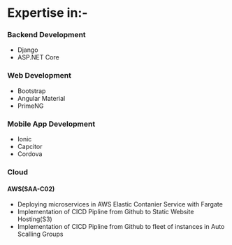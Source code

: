 # Expertise in:-
### Backend Development
  - Django
  - ASP.NET Core  
### Web Development  
  - Bootstrap    
  - Angular Material  
  - PrimeNG  
### Mobile App Development  
  - Ionic  
  - Capcitor  
  - Cordova    
  
### Cloud
  #### AWS(SAA-C02)
   
  - Deploying microservices in AWS Elastic Contanier Service with Fargate  
  - Implementation of CICD Pipline from Github to Static Website Hosting(S3)   
  - Implementation of CICD Pipline from Github to fleet of instances in Auto Scalling Groups
  

